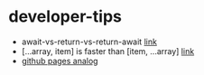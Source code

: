 # developer-tips
- await-vs-return-vs-return-await [link](https://jakearchibald.com/2017/await-vs-return-vs-return-await/)
- [...array, item] is faster than [item, ...array] [link](https://dmitripavlutin.com/javascript-spread-operator-performance-optimization/)
- [github pages analog](https://www.netlify.com/pricing/)
